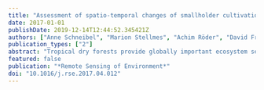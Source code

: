 ```yaml
---
title: "Assessment of spatio-temporal changes of smallholder cultivation patterns in the Angolan Miombo belt using segmentation of Landsat time series"
date: 2017-01-01
publishDate: 2019-12-14T12:44:52.345421Z
authors: ["Anne Schneibel", "Marion Stellmes", "Achim Röder", "David Frantz", "Benjamin Kowalski", "Erik Haß", "Joachim Hill"]
publication_types: ["2"]
abstract: "Tropical dry forests provide globally important ecosystem services and host exceptionally high biodiversity. These biomes are currently under immense pressure, particularly for conversion to agriculture, and already experience high global deforestation rates. Miombo forests in Southern Angola are affected by deforestation, fragmentation and degradation, caused mainly by an increasing rural population who follows a traditional farming system of shifting cultivation with slash-and-burn agriculture. After the termination of the civil war in 2002, population growth and resettlements have accelerated the use of woody resources, selective logging and clearing for cultivation purposes and led to an exceedance of sustainability thresholds. Large scale projects are expected to put further pressure on the forests and increase the potential of conflicts regarding land resources and competition with local subsistence farming. We use an existing time series segmentation tool (LandTrendr) with a time series of Normalized Burn Ratio (NBR) data in combination with adapted temporal metrics to provide information about the dynamics of different cultivation patterns, to gain insight into historical developments and to assess temporal cultivation characteristics. We define cleared areas and cultivation time on a pixel-by-pixel basis providing temporal and spatial information on current and past changes from 1989 to 2013 using data from Landsat 5–8. Overall accuracy for the disturbance detection is 72%. We can follow the effect of armed conflicts on agricultural expansion with a drop in deforestation rate of more than 70% from 12,000 to 4000 ha per year (1994–1998) and subsequently tripling to 12,000 ha per year again after 2002. Deforestation patterns are in accordance with previous multi-temporal studies, although time series segmentation reveals more detailed information on deforestation and cultivation dynamics. We successfully separate areas of different historic backgrounds and agricultural dynamics, e.g. areas that were severely affected during the civil war, which transition from shifting to semi-permanent and permanent systems. We provide recommendations for the assessment of agricultural dynamics in similar areas where ground data and basic information is missing."
featured: false
publication: "*Remote Sensing of Environment*"
doi: "10.1016/j.rse.2017.04.012"
---
```


